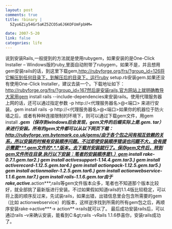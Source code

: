 ```yaml
--- 
layout: post
comments: true
title: !binary |
  5Zyo6Ziy54Gr5aKZ5ZCO5a6J6KOFUmFpbHM=

date: 2007-5-20
link: false
categories: life
---
```

说到安装Rails,一般提到的方法就是使用rubygem，如果安装的是One-Click Installer – Windows版的ruby,里面自动附带了rubygem，如果不是，并且想用gem安装rails的话，到这里下载gem,http://rubyforge.org/frs/?group_id=126将它解压到任何目录下，到解压后的目录下，运行ruby setup.rb安装gem.如果还没有使用One-Click Installer，建议去装一个。下载地址如下：http://rubyforge.org/frs/?group_id=167然后是安装rails,官方网站上就明确教导大家用gem install rails --include-dependencies来安装rails。使用代理服务器上网的话，还可以通过指定参数 -p http://&lt;代理服务器名&gt;@&lt;端口&gt; 来进行安装。gem install rails -p http://&lt;代理服务器名&gt;@&lt;端口&gt;如果你的机器位于防火墙之后，或者有种种连接限制的环境下，则可以通过下载gem文件，用gem install ***.gem（保存到windows后会发现，gem文件的后缀实际上是.gem. tar）来进行安装。所有的gem文件都可以从以下网页下载：http://rubyforge.vm.bytemark.co.uk/gems/由于各个包之间有相互依赖的关系，所以安装的时候有安装顺序问题。不过即使安装顺序错误也问题不大，会有提示需要***.gem文件的*.*.*版本，去下载并安装就行了。保存gem文件后，转到gem文件所在目录,执行以下安装：笔者的安装顺序是1.）gem install rake-0.7.1.gem.tar2.) gem install activesupport-1.14.4.gem.tar3.) gem install activerecord-1.12.5.gem.tar4.) gem install actionpack-1.12.5.gem.tar5.) gem install actionmailer-1.2.5.gem.tar6.) gem install actionwebservice-1.1.6.gem.tar7.) gem install rails-1.1.6.gem.tar由于rake,active***.action***,rails等gem文件版本众多，笔者也不知道那个版本比较好，就全部挑了最新版进行安装。不过如果假如知道rails的1.1.4版比较稳定，可以将上面的顺序反过来，先试装rails，如果出错，出错信息里会包含所需要的gem（比如 actionwebservice）的版本，这样逆序找到所需的所有gem包之后，再顺序安装rake-&gt;active***-&gt; action**-&gt;rails就可以了。 最后成功安装rails后，可以通过rails –v来确认安装，能看到C:\&gt;rails -vRails 1.1.6恭喜你，安装rails成功了。
